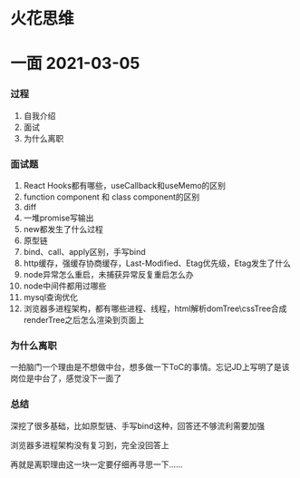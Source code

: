 # 火花思维

# 一面 2021-03-05
### 过程

1. 自我介绍
2. 面试
3. 为什么离职

### 面试题

1. React Hooks都有哪些，useCallback和useMemo的区别
2. function component 和 class component的区别
3. diff
4. 一堆promise写输出
5. new都发生了什么过程
6. 原型链
7. bind、call、apply区别，手写bind
8. http缓存，强缓存协商缓存，Last-Modified、Etag优先级，Etag发生了什么
9. node异常怎么重启，未捕获异常反复重启怎么办
10. node中间件都用过哪些
11. mysql查询优化
12. 浏览器多进程架构，都有哪些进程、线程，html解析domTree\cssTree合成renderTree之后怎么渲染到页面上

### 为什么离职

一拍脑门一个理由是不想做中台，想多做一下ToC的事情。忘记JD上写明了是该岗位是中台了，感觉没下一面了

### 总结

深挖了很多基础，比如原型链、手写bind这种，回答还不够流利需要加强

浏览器多进程架构没有复习到，完全没回答上

再就是离职理由这一块一定要仔细再寻思一下……